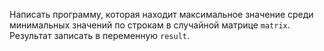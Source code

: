 Написать программу, которая находит максимальное значение среди минимальных значений по строкам в случайной матрице `matrix`. Результат записать в переменную `result`.